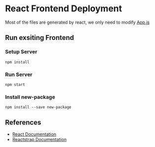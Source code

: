# React Frontend Deployment

Most of the files are generated by react, we only need to modify [App.js](./src/App.js)

## Run exsiting Frontend

### Setup Server

```shell
npm install
```

### Run Server

```shell 
npm start
```

### Install new-package

```shell
npm install --save new-package
```


## References

- [React Documentation](https://reactjs.org/docs/getting-started.html)
- [Reactstrap Documentation](https://reactstrap.github.io/components/)